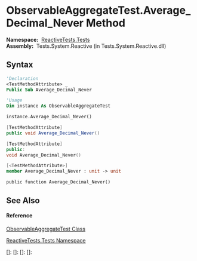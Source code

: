 # ObservableAggregateTest.Average\_Decimal\_Never Method

**Namespace:**  [ReactiveTests.Tests](ReactiveTests.Tests\ReactiveTests.Tests.md)  
**Assembly:**  Tests.System.Reactive (in Tests.System.Reactive.dll)

## Syntax

```vb
'Declaration
<TestMethodAttribute> _
Public Sub Average_Decimal_Never
```

```vb
'Usage
Dim instance As ObservableAggregateTest

instance.Average_Decimal_Never()
```

```csharp
[TestMethodAttribute]
public void Average_Decimal_Never()
```

```c++
[TestMethodAttribute]
public:
void Average_Decimal_Never()
```

```fsharp
[<TestMethodAttribute>]
member Average_Decimal_Never : unit -> unit 
```

```jscript
public function Average_Decimal_Never()
```

## See Also

#### Reference

[ObservableAggregateTest Class](ObservableAggregateTest\ObservableAggregateTest.md)

[ReactiveTests.Tests Namespace](ReactiveTests.Tests\ReactiveTests.Tests.md)

[]: 
[]: 
[]: 
[]: 